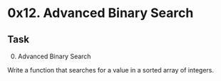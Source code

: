 # 0x12. Advanced Binary Search

## Task

0. Advanced Binary Search

Write a function that searches for a value in a sorted array of integers.


